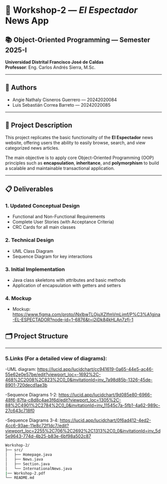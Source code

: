 # 📰 Workshop-2 — *El Espectador* News App

## 📚 Object-Oriented Programming — Semester 2025-I
**Universidad Distrital Francisco José de Caldas**  
**Professor**: Eng. Carlos Andrés Sierra, M.Sc.  

---

## 👥 Authors
- Angie Nathaly Cisneros Guerrero — 20242020084
- Luis Sebastián Correa Barreto — 20242020085

---

## 🎯 Project Description
This project replicates the basic functionality of the **El Espectador** news website, offering users the ability to easily browse, search, and view categorized news articles.

The main objective is to apply core Object-Oriented Programming (OOP) principles such as **encapsulation**, **inheritance**, and **polymorphism** to build a scalable and maintainable transactional application.

---

## 📋 Deliverables

### 1. Updated Conceptual Design
- Functional and Non-Functional Requirements
- Complete User Stories (with Acceptance Criteria)
- CRC Cards for all main classes

### 2. Technical Design
- UML Class Diagram
- Sequence Diagram for key interactions

### 3. Initial Implementation
- Java class skeletons with attributes and basic methods
- Application of encapsulation with getters and setters

### 4. Mockup
- Mockup: https://www.figma.com/proto/iNxlbwTLOjuXZIfmVmLjmf/P%C3%A1gina-EL-ESPECTADOR?node-id=1-6876&t=i2iDk84kHLAn7zfj-1
## 🗂️ Project Structure

---

### 5.Links (For a detailed view of diagrams):

-UML diagram: https://lucid.app/lucidchart/cc941619-0a65-44e5-ac46-55e62e0e57be/edit?viewport_loc=-1692%2C-468%2C2008%2C823%2C0_0&invitationId=inv_7a98d85b-1326-45de-8901-720decd1ae3b

-Sequence Diagrams 1-2: https://lucid.app/lucidchart/9d085e80-6966-48f6-87fa-c8d8c4ae3f6d/edit?viewport_loc=1305%2C-88%2C4901%2C2784%2C0_0&invitationId=inv_11545c7a-5fb1-4a62-989c-27c643c718f0

-Sequence Diagrams 3-4:  https://lucid.app/lucidchart/0f6ad412-4ed2-4cc6-93ae-11e8c72f1dc7/edit?viewport_loc=2255%2C706%2C2692%2C1313%2C0_0&invitationId=inv_5d5e9643-774d-4b25-b83e-6bf98a502c87

```bash
Workshop-2/
├── src/
│   ├── Homepage.java
│   ├── News.java
│   ├── Section.java
│   └── InternationalNews.java
|── Workshop-2.pdf
└── README.md
